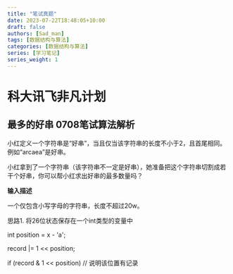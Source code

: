 ```yaml
---
title: "笔试真题"
date: 2023-07-22T18:48:05+10:00
draft: false
authors: [Sad_man]
tags: [数据结构与算法]
categories: [数据结构与算法]
series: [学习笔记]
series_weight: 1
---
```


# 科大讯飞非凡计划



## 最多的好串 0708笔试算法解析

小红定义一个字符串是“好串”，当且仅当该字符串的长度不小于2，且首尾相同。例如“arcaea”是好串。

小红拿到了一个字符串（该字符串不一定是好串），她准备把这个字符串切割成若干个好串，你可以帮小红求出好串的最多数量吗？

**输入描述**

一个仅包含小写字母的字符串，长度不超过20w。

思路1. 将26位状态保存在一个int类型的变量中

int position  = x - 'a';

record |= 1 << position;

if (record & 1 << position)  // 说明该位置有记录



